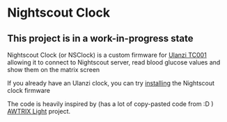 # Nightscout Clock

## This project is in a work-in-progress state

Nightscout Clock (or NSClock) is a custom firmware for [Ulanzi TC001](https://www.aliexpress.com/item/1005005531845548.html?spm=a2g0o.order_list.order_list_main.33.3aa11802BcFCFy) allowing it to connect to Nightscout server, read blood glucose values and show them on the matrix screen

If you already have an Ulanzi clock, you can try [installing](https://ktomy.github.io/nightscout-clock/) the Nightscout clock firmware

The code is heavily inspired by (has a lot of copy-pasted code from :D ) [AWTRIX Light](https://github.com/Blueforcer/awtrix-light) project.
